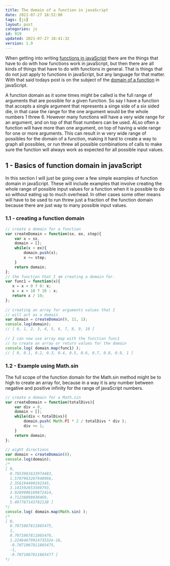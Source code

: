 ```yaml
---
title: The domain of a function in javaScript
date: 2021-07-27 16:52:00
tags: [js]
layout: post
categories: js
id: 919
updated: 2021-07-27 18:41:32
version: 1.9
---
```


When getting into writing [functions in javaScript](/2019/12/26/js-function/) there are the things that have to do with how functions work in javaScript, but then there are all kinds of things that have to do with functions in general. That is things that do not just apply to functions in javaScript, but any language for that matter. With that said todays post is on the subject of the [domain of a function](https://en.wikipedia.org/wiki/Domain_of_a_function) in javaScript. 

A function domain as it some times might be called is the full range of arguments that are possible for a given function. So say I have a function that accepts a single argument that represents a singe side of a six sided die, in that case the range for the one argument would be the whole numbers 1 threw 6. However many functions will have a very wide range for an argument, and on top of that float numbers can be used. ALso often a function will have more than one argument, on top of having a wide range for one or more arguments. This can result in w very wide range of possibles for the domain of a function, making it hard to create a way to graph all possibles, or run threw all possible combinations of calls to make sure the function will always work as expected for all possible input values.

<!-- more -->

## 1 - Basics of function domain in javaScript

In this section I will just be going over a few simple examples of function domain in javaScript. These will include examples that involve creating the whole range of possible input values for a function when it is possible to do so without eating up to much overhead. In other cases some other means will have to be used to run threw just a fraction of the function domain because there are just way to many possible input values.

### 1.1 - creating a function domain

```js
// create a domain for a function
var createDomain = function(sx, ex, step){
    var x = sx,
    domain = [];
    while(x < ex){
        domain.push(x);
        x += step;
    }
    return domain;
};
// the function that I am creating a domain for.
var func1 = function(x){
   x = x < 0 ? 0: x;
   x = x > 10 ? 10 : x;
   return x / 10;
};
 
// creating an array for arguments values that I
// will act as a domain
var domain = createDomain(0, 11, 1);
console.log(domain);
// [ 0, 1, 2, 3, 4, 5, 6, 7, 8, 9, 10 ]
 
// I can now use array map with the function func1 
// to create an array or return values for the domain
console.log( domain.map(func1) );
// [ 0, 0.1, 0.2, 0.3, 0.4, 0.5, 0.6, 0.7, 0.8, 0.9, 1 ]
```

### 1.2 - Example using Math.sin

The full scope of the function domain for the Math.sin method might be to high to create an array for, because in a way it is any number between negative and positive infinity for the range of javaScript numbers.

```js
// create a domain for a Math.sin
var createDomain = function(totalDivs){
    var div = 0,
    domain = [];
    while(div < totalDivs){
        domain.push( Math.PI * 2 / totalDivs * div );
        div += 1;
    }
    return domain;
};
 
// eight directions
var domain = createDomain(8);
console.log(domain);
/*
[ 0,
  0.7853981633974483,
  1.5707963267948966,
  2.356194490192345,
  3.141592653589793,
  3.9269908169872414,
  4.71238898038469,
  5.497787143782138 ]
*/
console.log( domain.map(Math.sin) );
/*
[ 0,
  0.7071067811865475,
  1,
  0.7071067811865476,
  1.2246467991473532e-16,
  -0.7071067811865475,
  -1,
  -0.7071067811865477 ]
*/
```
